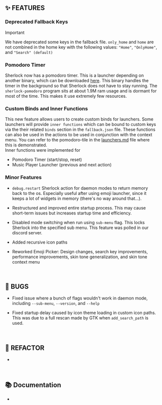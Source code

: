 ## ✨ FEATURES

### Deprecated Fallback Keys

> [!IMPORTANT]
> We have deprecated some keys in the fallback file. `only_home` and `home` are
> not combined in the home key with the following values: `"Home"`,
> `"OnlyHome"`, and `"Search" (default)`

### Pomodoro Timer

Sherlock now has a pomodoro timer. This is a launcher depending on another
binary, which can be downloaded
[here](https://github.com/Skxxtz/sherlock-pomodoro). This binary handles the
timer in the background so that Sherlock does not have to stay running. The
`sherlock-pomodoro` program sits at about 1.9M ram usage and is dormant for most
of the time. This makes it use extremely few resources.

### Custom Binds and Inner Functions

This new feature allows users to create custom binds for launchers. Some
launchers will provide `inner functions` which can be bound to custom keys via
the their related `binds` section in the `fallback.json` file. These functions
can also be used in the actions to be used in conjunction with the context
menu. You can refer to the pomodoro-tile in the
[launchers.md](https://github.com/Skxxtz/sherlock/blob/main/docs/launchers.md)
file where this is demonstrated.
<br>
Inner functions were implemented for

- Pomodoro Timer (start/stop, reset)
- Music Player Launcher (previous and next action)

### Minor Features

- `debug.restart` Sherlock action for daemon modes to return memory back to the
  os. Especially useful after using emoji launcher, since it keeps a lot of
  widgets in memory (there's no way around that...).

- Restructured and improved entire startup process. This may cause short-term
  issues but increases startup time and efficiency.

- Disabled mode switching when run using `sub-menu` flag. This locks Sherlock
  into the specified sub menu. This feature was polled in our discord server.

- Added recursive icon paths

- Reworked Emoji Picker: Design changes, search key improvements, performance improvements, skin tone generalization, and skin tone context menu

<br>

## 🐞 BUGS

- Fixed issue where a bunch of flags wouldn't work in daemon mode, including `--sub-menu`, `--version`, and `--help`

- Fixed startup delay caused by icon theme loading in custom icon paths. This
  was due to a full rescan made by GTK when `add_search_path` is used.

<br>

## 🔧 REFACTOR

-

<br>

## 📚 Documentation

-

<br>
